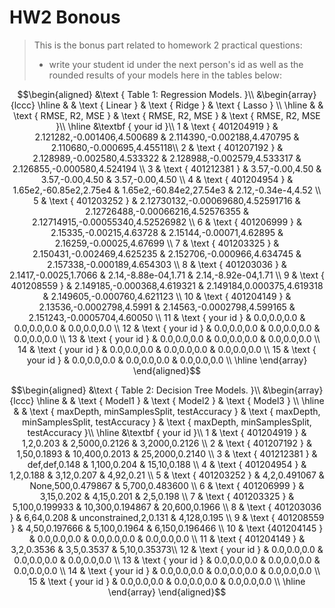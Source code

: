 # HW2 Bonous

> This is the bonus part related to homework 2 practical questions:
> + write your student id under the next person's id as well as the rounded results of your models here in the tables below:

$$\begin{aligned}
&\text { Table 1: Regression Models. }\\
&\begin{array}{lccc}
\hline & & \text { Linear } & \text { Ridge }  & \text { Lasso } \\
\hline & & \text { RMSE, R2, MSE } & \text { RMSE, R2, MSE } & \text { RMSE, R2, MSE }\\
\hline &\textbf { your id }\\
1 & \text { 401204919 } & 2.121282,-0.001406,4.500689 & 2.114390,-0.002188,4.470795 & 2.110680,-0.000695,4.455118\\
2 & \text { 401207192 } & 2.128989,-0.002580,4.533322 & 2.128988,-0.002579,4.533317 & 2.126855,-0.000580,4.524194 \\
3 & \text { 401212381 } & 3.57,-0.00,4.50 & 3.57,-0.00,4.50 & 3.57,-0.00,4.50 \\
4 & \text { 401204954 } & 1.65e2,-60.85e2,2.75e4 & 1.65e2,-60.84e2,27.54e3 & 2.12,-0.34e-4,4.52 \\
5 & \text { 401203252 } & 2.12730132,-0.00069680,4.52591716 & 2.12726488,-0.00066216,4.52576355 & 2.12714915,-0.00055340,4.52526982 \\
6 & \text { 401206999 } & 2.15335,-0.00215,4.63728 & 2.15144,-0.00071,4.62895 & 2.16259,-0.00025,4.67699 \\
7 & \text { 401203325 } & 2.150431,-0.002469,4.625235 & 2.152706,-0.000966,4.634745 & 2.157338,-0.000189,4.654303 \\
8 & \text { 401203036 } & 2.1417,-0.0025,1.7066 & 2.14,-8.88e-04,1.71 & 2.14,-8.92e-04,1.71 \\
9 & \text { 401208559 } & 2.149185,-0.000368,4.619321 & 2.149184,0.000375,4.619318 & 2.149605,-0.000760,4.621123 \\
10 & \text { 401204149 } & 2.13536,-0.0002798,4.5991 & 2.14563,-0.0002798,4.599165 & 2.151243,-0.0005704,4.60050 \\
11 & \text { your id } & 0.0,0.0,0.0 & 0.0,0.0,0.0 & 0.0,0.0,0.0 \\
12 & \text { your id } & 0.0,0.0,0.0 & 0.0,0.0,0.0 & 0.0,0.0,0.0 \\
13 & \text { your id } & 0.0,0.0,0.0 & 0.0,0.0,0.0 & 0.0,0.0,0.0 \\
14 & \text { your id } & 0.0,0.0,0.0 & 0.0,0.0,0.0 & 0.0,0.0,0.0 \\
15 & \text { your id } & 0.0,0.0,0.0 & 0.0,0.0,0.0 & 0.0,0.0,0.0 \\
\hline
\end{array}
\end{aligned}$$

$$\begin{aligned}
&\text { Table 2: Decision Tree Models. }\\
&\begin{array}{lccc}
\hline & & \text { Model1 } & \text { Model2 }  & \text { Model3 } \\
\hline & & \text { maxDepth, minSamplesSplit, testAccuracy } & \text { maxDepth, minSamplesSplit, testAccuracy } & \text { maxDepth, minSamplesSplit, testAccuracy }\\
\hline &\textbf { your id }\\
1 & \text { 401204919 } & 1,2,0.203 & 2,5000,0.2126 & 3,2000,0.2126 \\
2 & \text { 401207192 } & 1,50,0.1893 & 10,400,0.2013 & 25,2000,0.2140 \\
3 & \text { 401212381 } & def,def,0.148 & 1,100,0.204 & 15,10,0.188 \\
4 & \text { 401204954 } & 1,2,0.188 & 3,12,0.207 & 4,92,0.21 \\
5 & \text { 401203252 } & 4,2,0.491067 & None,500,0.479867 & 5,700,0.483600 \\
6 & \text { 401206999 } & 3,15,0.202 & 4,15,0.201 & 2,5,0.198  \\
7 & \text { 401203325 } & 5,100,0.199933 & 10,300,0.194867 & 20,600,0.1966 \\
8 & \text { 401203036 } & 6,64,0.208 & unconstrained,2,0.131 & 4,128,0.195 \\
9 & \text { 401208559 } & 4,50,0.197666 & 5,100,0.1964 & 6,150,0.196466 \\
10 & \text {401204145 } & 0.0,0.0,0.0 & 0.0,0.0,0.0 & 0.0,0.0,0.0 \\
11 & \text { 401204149 } & 3,2,0.3536 & 3,5,0.3537 & 5,10,0.35373\\
12 & \text { your id } & 0.0,0.0,0.0 & 0.0,0.0,0.0 & 0.0,0.0,0.0 \\
13 & \text { your id } & 0.0,0.0,0.0 & 0.0,0.0,0.0 & 0.0,0.0,0.0 \\
14 & \text { your id } & 0.0,0.0,0.0 & 0.0,0.0,0.0 & 0.0,0.0,0.0 \\
15 & \text { your id } & 0.0,0.0,0.0 & 0.0,0.0,0.0 & 0.0,0.0,0.0 \\
\hline
\end{array}
\end{aligned}$$
 
